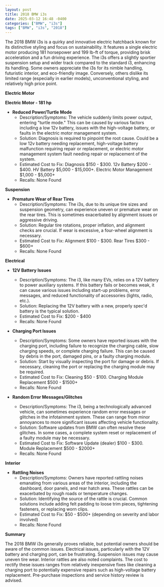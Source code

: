 ```yaml
---
layout: post
title: 2018 BMW i3s
date: 2025-03-12 16:48 -0400
categories: ["BMW", "i3s"]
tags: ["BMW", "i3s", "2018"]
---
```

The 2018 BMW i3s is a quirky and innovative electric hatchback known for its distinctive styling and focus on sustainability. It features a single electric motor producing 181 horsepower and 199 lb-ft of torque, providing brisk acceleration and a fun driving experience. The i3s offers a slightly sportier suspension setup and wider track compared to the standard i3, enhancing its handling. Some owners appreciate the i3s for its nimble handling, futuristic interior, and eco-friendly image. Conversely, others dislike its limited range (especially in earlier models), unconventional styling, and relatively high price point.

**Electric Motor**

**Electric Motor - 181 hp**

*   **Reduced Power/Turtle Mode**
    *   Description/Symptoms: The vehicle suddenly limits power output, entering "turtle mode." This can be caused by various factors including a low 12v battery, issues with the high-voltage battery, or faults in the electric motor management system.
    *   Solution: Diagnosis is required to pinpoint the root cause. Could be a low 12v battery needing replacement, high-voltage battery malfunction requiring repair or replacement, or electric motor management system fault needing repair or replacement of the system.
    *   Estimated Cost to Fix: Diagnosis $150 - $300. 12v Battery $200 - $400. HV Battery $5,000 - $15,000+. Electric Motor Management $1,000 - $5,000+
    *   Recalls: None Found

**Suspension**

*   **Premature Wear of Rear Tires**
    *   Description/Symptoms: The i3s, due to its unique tire sizes and suspension geometry, can experience uneven or premature wear on the rear tires. This is sometimes exacerbated by alignment issues or aggressive driving.
    *   Solution: Regular tire rotations, proper inflation, and alignment checks are crucial. If wear is excessive, a four-wheel alignment is necessary.
    *   Estimated Cost to Fix: Alignment $100 - $300. Rear Tires $300 - $600+
    *   Recalls: None Found

**Electrical**

*   **12V Battery Issues**
    *   Description/Symptoms: The i3, like many EVs, relies on a 12V battery to power auxiliary systems. If this battery fails or becomes weak, it can cause various issues including start-up problems, error messages, and reduced functionality of accessories (lights, radio, etc.).
    *   Solution: Replacing the 12V battery with a new, properly spec'd battery is the typical solution.
    *   Estimated Cost to Fix: $200 - $400
    *   Recalls: None Found
*   **Charging Port Issues**
    *   Description/Symptoms: Some owners have reported issues with the charging port, including failure to recognize the charging cable, slow charging speeds, or complete charging failure. This can be caused by debris in the port, damaged pins, or a faulty charging module.
    *   Solution: Start by visually inspecting the port for damage or debris. If necessary, cleaning the port or replacing the charging module may be required.
    *   Estimated Cost to Fix: Cleaning $50 - $100. Charging Module Replacement $500 - $1500+
    *   Recalls: None Found

*   **Random Error Messages/Glitches**
    *   Description/Symptoms: The i3, being a technologically advanced vehicle, can sometimes experience random error messages or glitches in the infotainment system. These can range from minor annoyances to more significant issues affecting vehicle functionality.
    *   Solution: Software updates from BMW can often resolve these glitches. In some cases, a complete system reset or replacement of a faulty module may be necessary.
    *   Estimated Cost to Fix: Software Update (dealer) $100 - $300. Module Replacement $500 - $2000+
    *   Recalls: None Found

**Interior**

*   **Rattling Noises**
    *   Description/Symptoms: Owners have reported rattling noises emanating from various areas of the interior, including the dashboard, door panels, and rear hatch area. These rattles can be exacerbated by rough roads or temperature changes.
    *   Solution: Identifying the source of the rattle is crucial. Common solutions include adding felt padding to loose trim pieces, tightening fasteners, or replacing worn clips.
    *   Estimated Cost to Fix: $50 - $500+ (depending on severity and labor involved)
    *   Recalls: None Found

**Summary**

The 2018 BMW i3s generally proves reliable, but potential owners should be aware of the common issues. Electrical issues, particularly with the 12V battery and charging port, can be frustrating. Suspension issues may cause uneven tire wear. Interior rattles are also noted complaints. The cost to rectify these issues ranges from relatively inexpensive fixes like cleaning a charging port to potentially expensive repairs such as high-voltage battery replacement. Pre-purchase inspections and service history review is advised.


